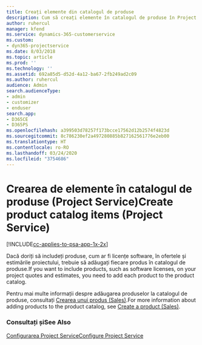 ```yaml
---
title: Creați elemente din catalogul de produse
description: Cum să creați elemente în catalogul de produse în Project Service
author: ruhercul
manager: kfend
ms.service: dynamics-365-customerservice
ms.custom:
- dyn365-projectservice
ms.date: 8/03/2018
ms.topic: article
ms.prod: ''
ms.technology: ''
ms.assetid: 692a85d5-d52d-4a12-ba67-2fb249ad2c09
ms.author: ruhercul
audience: Admin
search.audienceType:
- admin
- customizer
- enduser
search.app:
- D365CE
- D365PS
ms.openlocfilehash: a399503d78257f173bcce17562d12b2574f4823d
ms.sourcegitcommit: 8c786230ef2a497280885b827162561776e2eb00
ms.translationtype: HT
ms.contentlocale: ro-RO
ms.lasthandoff: 03/24/2020
ms.locfileid: "3754686"
---
```

# <a name="create-product-catalog-items-project-service"></a><span data-ttu-id="47d3e-103">Crearea de elemente în catalogul de produse (Project Service)</span><span class="sxs-lookup"><span data-stu-id="47d3e-103">Create product catalog items (Project Service)</span></span>

[!INCLUDE[cc-applies-to-psa-app-1x-2x](../includes/cc-applies-to-psa-app-1x-2x.md)]

<span data-ttu-id="47d3e-104">Dacă doriți să includeți produse, cum ar fi licențe software, în ofertele și estimările proiectului, trebuie să adăugați fiecare produs în catalogul de produse.</span><span class="sxs-lookup"><span data-stu-id="47d3e-104">If you want to include products, such as software licenses, on your project quotes and estimates, you need to add each product to the product catalog.</span></span>  
  
 <span data-ttu-id="47d3e-105">Pentru mai multe informații despre adăugarea produselor la catalogul de produse, consultați [Crearea unui produs (Sales)](../sales-enterprise/create-product-sales.md).</span><span class="sxs-lookup"><span data-stu-id="47d3e-105">For more information about adding products to the product catalog, see [Create a product (Sales)](../sales-enterprise/create-product-sales.md).</span></span>  
  
### <a name="see-also"></a><span data-ttu-id="47d3e-106">Consultați și</span><span class="sxs-lookup"><span data-stu-id="47d3e-106">See Also</span></span>  
 [<span data-ttu-id="47d3e-107">Configurarea Project Service</span><span class="sxs-lookup"><span data-stu-id="47d3e-107">Configure Project Service</span></span>](../project-service/configure.md)
